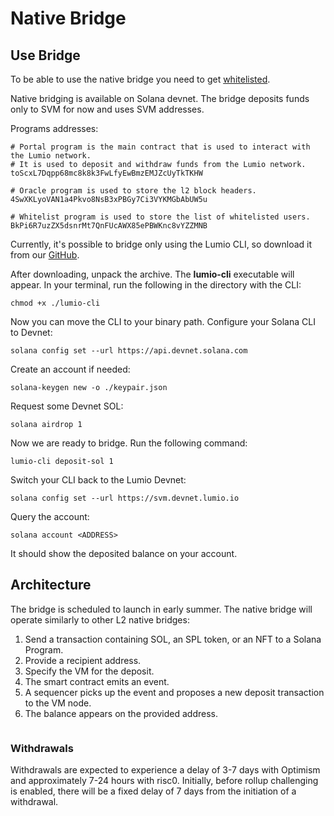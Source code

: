 # Native Bridge

## Use Bridge

To be able to use the native bridge you need to get [whitelisted](../get-whitelisted.md).

Native bridging is available on Solana devnet. The bridge deposits funds only to SVM for now and uses SVM addresses.

Programs addresses:

```
# Portal program is the main contract that is used to interact with the Lumio network. 
# It is used to deposit and withdraw funds from the Lumio network.
toScxL7Dqpp68mc8k8k3FwLfyEwBmzEMJZcUyTkTKHW

# Oracle program is used to store the l2 block headers.
4SwXKLyoVAN1a4Pkvo8NsB3xPBGy7Ci3VYKMGbAbUW5u

# Whitelist program is used to store the list of whitelisted users.
BkPi6R7uzZX5dsnrMt7QnFUcAWX85ePBWKnc8vYZZMNB
```

Currently, it's possible to bridge only using the Lumio CLI, so download it from our [GitHub](https://github.com/pontem-network/lumio-tools/releases/tag/testnet-v0.1).

After downloading, unpack the archive. The **lumio-cli** executable will appear. In your terminal, run the following in the directory with the CLI:

```
chmod +x ./lumio-cli
```

Now you can move the CLI to your binary path. Configure your Solana CLI to Devnet:

```
solana config set --url https://api.devnet.solana.com
```

Create an account if needed:

```
solana-keygen new -o ./keypair.json
```

Request some Devnet SOL:

```
solana airdrop 1
```

Now we are ready to bridge. Run the following command:

```
lumio-cli deposit-sol 1 
```

Switch your CLI back to the Lumio Devnet:

```
solana config set --url https://svm.devnet.lumio.io
```

Query the account:

```
solana account <ADDRESS>
```

It should show the deposited balance on your account.

## Architecture

The bridge is scheduled to launch in early summer. The native bridge will operate similarly to other L2 native bridges:

1. Send a transaction containing SOL, an SPL token, or an NFT to a Solana Program.
2. Provide a recipient address.
3. Specify the VM for the deposit.
4. The smart contract emits an event.
5. A sequencer picks up the event and proposes a new deposit transaction to the VM node.
6. The balance appears on the provided address.

<figure><img src="https://files.gitbook.com/v0/b/gitbook-x-prod.appspot.com/o/spaces%2FPBlZgx8D3RID7xEdotf8%2Fuploads%2Fxvyh5zsQyKU7wU9V32Ph%2FUntitled%20Diagram.drawio%20(4).svg?alt=media&#x26;token=4b91561b-b3a8-4459-a83f-c805d25714f1" alt=""><figcaption></figcaption></figure>

### Withdrawals <a href="#withdrawals" id="withdrawals"></a>

Withdrawals are expected to experience a delay of 3-7 days with Optimism and approximately 7-24 hours with risc0. Initially, before rollup challenging is enabled, there will be a fixed delay of 7 days from the initiation of a withdrawal.
